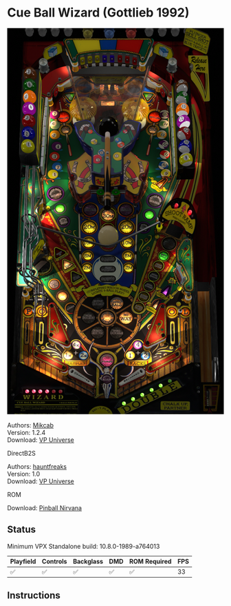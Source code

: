 # Cue Ball Wizard (Gottlieb 1992)

![Table Preview](../../images/vpx-cueball.png)

Authors: [Mikcab](https://vpuniverse.com/profile/16013-mikcab/)  
Version: 1.2.4  
Download: [VP Universe](https://vpuniverse.com/files/file/15354-cue-ball-wizard-gottlieb-1992-mikcab_mod/)

DirectB2S

Authors: [hauntfreaks](https://vpuniverse.com/profile/5216-hauntfreaks/)  
Version: 1.0  
Download: [VP Universe](https://vpuniverse.com/files/file/14085-cue-ball-wizard-gottlieb-1992-b2s-with-full-dmd/)

ROM

Download: [Pinball Nirvana](https://pinballnirvana.com/forums/resources/cueball.1698/)

## Status 

Minimum VPX Standalone build: 10.8.0-1989-a764013

| Playfield | Controls | Backglass | DMD | ROM Required | FPS | 
|-----------|----------|-----------|-----|--------------|-----|
| :white_check_mark: | :white_check_mark: | :white_check_mark: | :white_check_mark: | :white_check_mark: | 33 |

## Instructions


